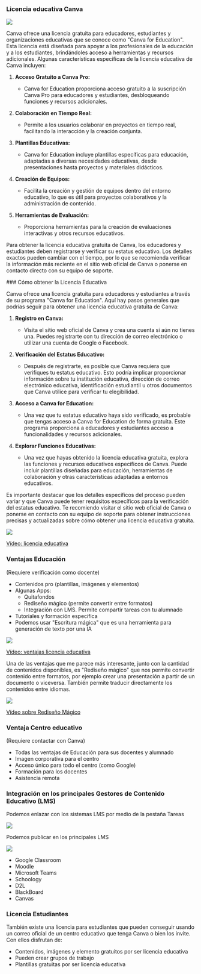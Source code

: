 ### Licencia educativa Canva

![](./images/Canva_Educacion.png)

Canva ofrece una licencia gratuita para educadores, estudiantes y organizaciones educativas que se conoce como "Canva for Education". Esta licencia está diseñada para apoyar a los profesionales de la educación y a los estudiantes, brindándoles acceso a herramientas y recursos adicionales. Algunas características específicas de la licencia educativa de Canva incluyen:

1. **Acceso Gratuito a Canva Pro:**
   - Canva for Education proporciona acceso gratuito a la suscripción Canva Pro para educadores y estudiantes, desbloqueando funciones y recursos adicionales.

2. **Colaboración en Tiempo Real:**
   - Permite a los usuarios colaborar en proyectos en tiempo real, facilitando la interacción y la creación conjunta.

3. **Plantillas Educativas:**
   - Canva for Education incluye plantillas específicas para educación, adaptadas a diversas necesidades educativas, desde presentaciones hasta proyectos y materiales didácticos.

4. **Creación de Equipos:**
   - Facilita la creación y gestión de equipos dentro del entorno educativo, lo que es útil para proyectos colaborativos y la administración de contenido.

5. **Herramientas de Evaluación:**
   - Proporciona herramientas para la creación de evaluaciones interactivas y otros recursos educativos.

Para obtener la licencia educativa gratuita de Canva, los educadores y estudiantes deben registrarse y verificar su estatus educativo. Los detalles exactos pueden cambiar con el tiempo, por lo que se recomienda verificar la información más reciente en el sitio web oficial de Canva o ponerse en contacto directo con su equipo de soporte.

### Cómo obtener la Licencia Educativa

Canva ofrece una licencia gratuita para educadores y estudiantes a través de su programa "Canva for Education". Aquí hay pasos generales que podrías seguir para obtener una licencia educativa gratuita de Canva:

1. **Registro en Canva:**
   - Visita el sitio web oficial de Canva y crea una cuenta si aún no tienes una. Puedes registrarte con tu dirección de correo electrónico o utilizar una cuenta de Google o Facebook.

2. **Verificación del Estatus Educativo:**
   - Después de registrarte, es posible que Canva requiera que verifiques tu estatus educativo. Esto podría implicar proporcionar información sobre tu institución educativa, dirección de correo electrónico educativa, identificación estudiantil u otros documentos que Canva utilice para verificar tu elegibilidad.

3. **Acceso a Canva for Education:**
   - Una vez que tu estatus educativo haya sido verificado, es probable que tengas acceso a Canva for Education de forma gratuita. Este programa proporciona a educadores y estudiantes acceso a funcionalidades y recursos adicionales.

4. **Explorar Funciones Educativas:**
   - Una vez que hayas obtenido la licencia educativa gratuita, explora las funciones y recursos educativos específicos de Canva. Puede incluir plantillas diseñadas para educación, herramientas de colaboración y otras características adaptadas a entornos educativos.

Es importante destacar que los detalles específicos del proceso pueden variar y que Canva puede tener requisitos específicos para la verificación del estatus educativo. Te recomiendo visitar el sitio web oficial de Canva o ponerse en contacto con su equipo de soporte para obtener instrucciones precisas y actualizadas sobre cómo obtener una licencia educativa gratuita.

[![](./images/portada-licencia-educativa.png)](https://drive.google.com/file/d/1Wj6TultLX3Qldvp1TWbVl2glQeT8Bw4k/view?usp=sharing)

[Vídeo: licencia educativa](https://drive.google.com/file/d/1Wj6TultLX3Qldvp1TWbVl2glQeT8Bw4k/view?usp=sharing)


### Ventajas Educación

(Requiere verificación como docente)

* Contenidos pro (plantillas, imágenes y elementos)
* Algunas Apps: 
    - Quitafondos
    - Rediseño mágico (permite convertir entre formatos)
    - Integración con LMS. Permite compartir tareas con tu alumnado
* Tutoriales y formación específica
* Podemos usar "Escritura mágica" que es una herramienta para generación de texto por una IA

[![](./images/portada-2.0.3-ventajas-educativa.png)](https://drive.google.com/file/d/1Qb-8W48w1GsF009mVGMsMMaFf0kurE-9/view?usp=sharing)

[Vídeo: ventajas licencia educativa](https://drive.google.com/file/d/1Qb-8W48w1GsF009mVGMsMMaFf0kurE-9/view?usp=sharing)

Una de las ventajas que me parece más interesante, junto con la cantidad de contenidos disponibles, es "Rediseño mágico" que nos permite convertir contenido entre formatos, por ejemplo crear una presentación a partir de un documento o viceversa. También permite traducir directamente los contenidos entre idiomas.

[![](./images/portada-2.0.3-rediseño-magico.png)](https://drive.google.com/file/d/1oEEybwEouMTI3fdToSGJ6iQRkf_ZCja4/view?usp=sharing)

[Vídeo sobre Rediseño Mágico](https://drive.google.com/file/d/1oEEybwEouMTI3fdToSGJ6iQRkf_ZCja4/view?usp=sharing)

### Ventaja Centro educativo

(Requiere contactar con Canva)

* Todas las ventajas de Educación para sus docentes y alumnado
* Imagen corporativa para el centro
* Acceso único para todo el centro (como Google)
* Formación para los docentes
* Asistencia remota

### Integración en los principales Gestores de Contenido Educativo (LMS)

Podemos enlazar con los sistemas LMS por medio de la pestaña Tareas

![](./images/Canva_Tareas_LMS.png)

Podemos publicar en los principales LMS

![](./images/Canva_publicacion_LMS.png)

* Google Classroom
* Moodle
* Microsoft Teams
* Schoology
* D2L
* BlackBoard
* Canvas

### Licencia Estudiantes

También existe una licencia para estudiantes que pueden conseguir usando un correo oficial de un centro educativo que tenga Canva o bien los invite. Con ellos disfrutan de:

* Contenidos, imágenes y elemento gratuitos por ser licencia educativa
* Pueden crear grupos de trabajo
* Plantillas gratuitas por ser licencia educativa

